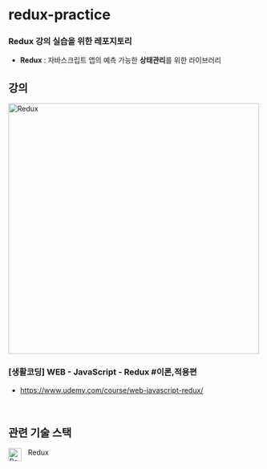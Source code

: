 # redux-practice

### Redux 강의 실습을 위한 레포지토리

- **Redux** : 자바스크립트 앱의 예측 가능한 **상태관리**를 위한 라이브러리
  <br/>

## 강의

<img alt="Redux" width="500px" src="https://user-images.githubusercontent.com/23301416/212777440-5e0085b6-1da0-4c4e-b3f7-8b93c2a1a961.png"/>

### [생활코딩] WEB - JavaScript - Redux #이론,적용편

- https://www.udemy.com/course/web-javascript-redux/

<br/>

## 관련 기술 스택

<img align="left" alt="Redux" width="26px" src="https://cdn.jsdelivr.net/gh/devicons/devicon/icons/redux/redux-original.svg" style="padding-right:10px;" /> Redux

<br/>

